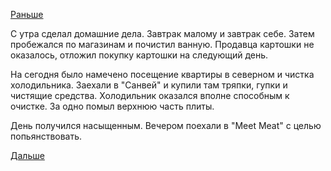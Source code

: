 [Раньше](2018.02.07.md)

С утра сделал домашние дела. Завтрак малому и завтрак себе.
Затем пробежался по магазинам и почистил ванную. Продавца картошки не оказалось, отложил покупку картошки на следующий день.

На сегодня было намечено посещение квартиры в северном и чистка холодильника.
Заехали в "Санвей" и купили там тряпки, гупки и чистящие средства.
Холодильник оказался вполне способным к очистке. За одно помыл верхнюю часть плиты.

День получился насыщенным. Вечером поехали в "Meet Meat" с целью попьянствовать.

[Дальше](2018.02.11.md)